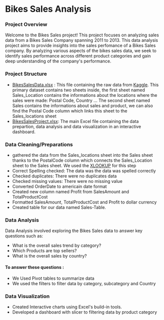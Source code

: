 # Bikes Sales Analysis
### Project Overview
Welcome to the Bikes Sales project! This project focuses on analyzing sales data from a Bikes Sales Company spanning 2011 to 2013. This data analysis project aims to provide insights into the sales perfomance of a Bikes Sales company. By analyzing various aspects of the bikes sales data, we seek to identify sales performance across different product categories and gain deep understanding of the company's performance.
### Project Structure
- [BikesSalesData.xlsx](BikesSalesData.xlsx) : 
  This file  containing the raw data from [Kaggle](https://www.kaggle.com/). This primary dataset contains two sheets inside, the first sheet named Sales_Location contains the informations about the locations where the sales were made: Postal Code, Country ... The second sheet named Sales contains the informations about sales and product, we can also find the Postal Code column which links this sheet to the Sales_locations sheet
- [BikesSalesProject.xlsx](BikesSalesProject.xlsx): The main Excel file containing the data prepartion, data analysis and data visualization in an interactive dashboard.
### Data Cleaning/Preparations
- gathered the data from the Sales_locations sheet into the Sales sheet thanks to the PostalCode column which connects the Sales_Location sheet to the Sales sheet. We used the [XLOOKUP](https://support.microsoft.com/en-us/office/xlookup-function-b7fd680e-6d10-43e6-84f9-88eae8bf5929) for this step
- Correct Spelling checked: The data was the data was spelled correctly
- Checked duplicates: There were no duplicates data
- Checked missing values: There were no missing value
- Converted OrderDate to americain date format
- Created new column named Profit from SalesAmount and TotalProductCost 
- Formatted SalesAmount, TotalProductCost and Profit to dollar currency
- Created table for our data named Sales-Table.
### Data Analysis
Data Analysis involved exploring the Bikes Sales data to answer key questions such as:
- What is the overall sales trend by category?
- Which Products are top sellers?
- What is the overall sales by country?
#### To answer these questions :
- We Used Pivot tables to summarize data
- We used the filters to filter data by category, subcategory and Country
### Data Visualization
- Created Interactive charts using Excel's build-in tools.
- Developed a dashboard with slicer to filtering data by product category
  
